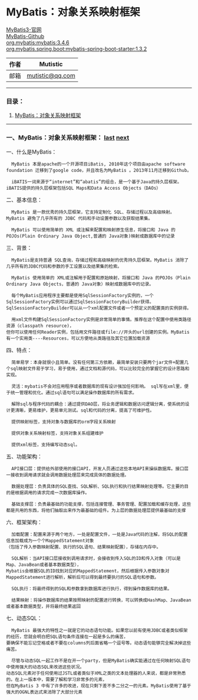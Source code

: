# <a id="a_top">MyBatis：对象关系映射框架</a>
[MyBatis3-官网](http://www.mybatis.org/mybatis-3/zh/index.html)  
[MyBatis-Github](https://github.com/mybatis)  
[org.mybatis:mybatis:3.4.6](https://search.maven.org/artifact/org.mybatis/mybatis/3.4.6/jar)  
[org.mybatis.spring.boot:mybatis-spring-boot-starter:1.3.2](https://search.maven.org/search?q=g:org.mybatis.spring.boot)  

|作者|Mutistic|
|---|---|
|邮箱|mutistic@qq.com|

---
### <a id="a_catalogue">目录</a>：
1. <a href="#a_mybatis">MyBatis：对象关系映射框架</a>


---
### <a id="a_mybatis">一、MyBatis：对象关系映射框架：</a> <a href="#a_catalogue">last</a> <a href="#a_nosql">next</a>
一、什么是MyBatis：
```
  MyBatis 本是apache的一个开源项目iBatis, 2010年这个项目由apache software foundation 迁移到了google code，并且改名为MyBatis 。2013年11月迁移到Github。

  iBATIS一词来源于“internet”和“abatis”的组合，是一个基于Java的持久层框架。iBATIS提供的持久层框架包括SQL Maps和Data Access Objects（DAOs）
```
二、基本信息：
```
  MyBatis 是一款优秀的持久层框架，它支持定制化 SQL、存储过程以及高级映射。MyBatis 避免了几乎所有的 JDBC 代码和手动设置参数以及获取结果集。

  MyBatis 可以使用简单的 XML 或注解来配置和映射原生信息，将接口和 Java 的 POJOs(Plain Ordinary Java Object,普通的 Java对象)映射成数据库中的记录
```
三、背景：
```
  MyBatis是支持普通 SQL查询，存储过程和高级映射的优秀持久层框架。MyBatis 消除了几乎所有的JDBC代码和参数的手工设置以及结果集的检索。

  MyBatis 使用简单的 XML或注解用于配置和原始映射，将接口和 Java 的POJOs（Plain Ordinary Java Objects，普通的 Java对象）映射成数据库中的记录。
  
  每个MyBatis应用程序主要都是使用SqlSessionFactory实例的，一个SqlSessionFactory实例可以通过SqlSessionFactoryBuilder获得。
SqlSessionFactoryBuilder可以从一个xml配置文件或者一个预定义的配置类的实例获得。

  用xml文件构建SqlSessionFactory实例是非常简单的事情。推荐在这个配置中使用类路径资源（classpath resource)，
但你可以使用任何Reader实例，包括用文件路径或file://开头的url创建的实例。MyBatis有一个实用类----Resources，可以方便地从类路径及其它位置加载资源
```
四、特点：
```
  简单易学：本身就很小且简单。没有任何第三方依赖，最简单安装只要两个jar文件+配置几个sql映射文件易于学习，易于使用，通过文档和源代码，可以比较完全的掌握它的设计思路和实现。

  灵活：mybatis不会对应用程序或者数据库的现有设计强加任何影响。 sql写在xml里，便于统一管理和优化。通过sql语句可以满足操作数据库的所有需求。

  解除sql与程序代码的耦合：通过提供DAO层，将业务逻辑和数据访问逻辑分离，使系统的设计更清晰，更易维护，更易单元测试。sql和代码的分离，提高了可维护性。

  提供映射标签，支持对象与数据库的orm字段关系映射

  提供对象关系映射标签，支持对象关系组建维护
  
  提供xml标签，支持编写动态sql。
```
五、功能架构：
```
  API接口层：提供给外部使用的接口API，开发人员通过这些本地API来操纵数据库。接口层一接收到调用请求就会调用数据处理层来完成具体的数据处理。
  
  数据处理层：负责具体的SQL查找、SQL解析、SQL执行和执行结果映射处理等。它主要的目的是根据调用的请求完成一次数据库操作。
  
  基础支撑层：负责最基础的功能支撑，包括连接管理、事务管理、配置加载和缓存处理，这些都是共用的东西，将他们抽取出来作为最基础的组件。为上层的数据处理层提供最基础的支撑
```
六、框架架构：
```
  加载配置：配置来源于两个地方，一处是配置文件，一处是Java代码的注解，将SQL的配置信息加载成为一个个MappedStatement对象
（包括了传入参数映射配置、执行的SQL语句、结果映射配置），存储在内存中。
  
  SQL解析：当API接口层接收到调用请求时，会接收到传入SQL的ID和传入对象（可以是Map、JavaBean或者基本数据类型），
Mybatis会根据SQL的ID找到对应的MappedStatement，然后根据传入参数对象对MappedStatement进行解析，解析后可以得到最终要执行的SQL语句和参数。

  SQL执行：将最终得到的SQL和参数拿到数据库进行执行，得到操作数据库的结果。

  结果映射：将操作数据库的结果按照映射的配置进行转换，可以转换成HashMap、JavaBean或者基本数据类型，并将最终结果返回
```
七、动态SQL：
```
  MyBatis 最强大的特性之一就是它的动态语句功能。如果您以前有使用JDBC或者类似框架的经历，您就会明白把SQL语句条件连接在一起是多么的痛苦，
要确保不能忘记空格或者不要在columns列后面省略一个逗号等。动态语句能够完全解决掉这些痛苦。
  
  尽管与动态SQL一起工作不是在开一个party，但是MyBatis确实能通过在任何映射SQL语句中使用强大的动态SQL来改进这些状况。
动态SQL元素对于任何使用过JSTL或者类似于XML之类的文本处理器的人来说，都是非常熟悉的。在上一版本中，需要了解和学习非常多的元素，
但在MyBatis 3 中有了许多的改进，现在只剩下差不多二分之一的元素。MyBatis使用了基于强大的OGNL表达式来消除了大部分元素
```